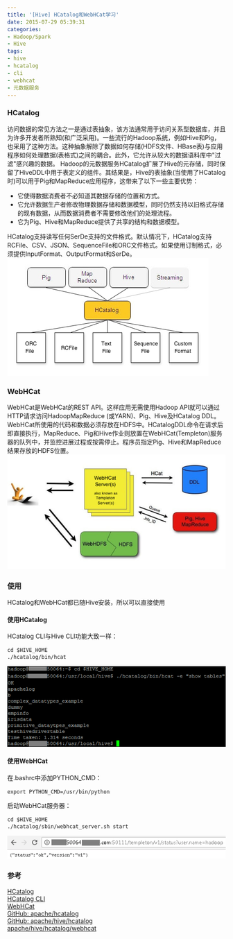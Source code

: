 ```yaml
---
title: '[Hive] HCatalog和WebHCat学习'
date: 2015-07-29 05:39:31
categories: 
- Hadoop/Spark
- Hive
tags: 
- hive
- hcatalog
- cli
- webhcat
- 元数据服务
---
```

### HCatalog

访问数据的常见方法之一是通过表抽象，该方法通常用于访问关系型数据库，并且为许多开发者所熟知(和广泛采用)。一些流行的Hadoop系统，例如Hive和Pig，也采用了这种方法。这种抽象解除了数据如何存储(HDFS文件、HBase表)与应用程序如何处理数据(表格式)之间的耦合。此外，它允许从较大的数据语料库中"过滤"感兴趣的数据。
Hadoop的元数据服务HCatalog扩展了Hive的元存储，同时保留了HiveDDL中用于表定义的组件。其结果是，Hive的表抽象(当使用了HCatalog时)可以用于Pig和MapReduce应用程序，这带来了以下一些主要优势：

- 它使得数据消费者不必知道其数据存储的位置和方式。
- 它允许数据生产者修改物理数据存储和数据模型，同时仍然支持以旧格式存储的现有数据，从而数据消费者不需要修改他们的处理流程。
- 它为Pig、Hive和MapReduce提供了共享的结构和数据模型。

HCatalog支持读写任何SerDe支持的文件格式。默认情况下，HCatalog支持RCFile、CSV、JSON、SequenceFile和ORC文件格式。如果使用订制格式，必须提供InputFormat、OutputFormat和SerDe。
![[Hive] HCatalog和WebHCat学习](/images/2015/7/0026uWfMzy7b5vDB6jG04.jpg)

### WebHCat

WebHCat是WebHCat的REST API。这样应用无需使用Hadoop API就可以通过HTTP请求访问HadoopMapReduce (或YARN)、Pig、Hive及HCatalog DDL。WebHCat所使用的代码和数据必须存放在HDFS中。HCatalogDDL命令在请求后即直接执行，MapReduce、Pig和Hive作业则放置在WebHCat(Templeton)服务器的队列中，并监控进展过程或按需停止。程序员指定Pig、Hive和MapReduce结果存放的HDFS位置。
![[Hive] HCatalog和WebHCat学习](/images/2015/7/0026uWfMzy7b5w3cB36e4.jpg)

### 使用

HCatalog和WebHCat都已随Hive安装，所以可以直接使用

#### 使用HCatalog

HCatalog CLI与Hive CLI功能大致一样：
```
cd $HIVE_HOME
./hcatalog/bin/hcat
```

![[Hive] HCatalog和WebHCat学习](/images/2015/7/0026uWfMzy7b5I1LPso84.png)

#### 使用WebHCat

在.bashrc中添加PYTHON_CMD：
```
export PYTHON_CMD=/usr/bin/python
```

启动WebHCat服务器：
```
cd $HIVE_HOME
./hcatalog/sbin/webhcat_server.sh start
```

![[Hive] HCatalog和WebHCat学习](/images/2015/7/0026uWfMzy7b5K79VyD6f.png)

### 参考

[HCatalog](https://cwiki.apache.org/confluence/display/Hive/HCatalog)  
[HCatalog CLI](https://cwiki.apache.org/confluence/display/Hive/HCatalog+CLI)  
[WebHCat](https://cwiki.apache.org/confluence/display/Hive/WebHCat)  
[GitHub: apache/hcatalog](https://github.com/apache/hcatalog)  
[GitHub: apache/hive/hcatalog](https://github.com/apache/hive/tree/master/hcatalog)  
[apache/hive/hcatalog/webhcat](https://github.com/apache/hive/tree/master/hcatalog/webhcat)  